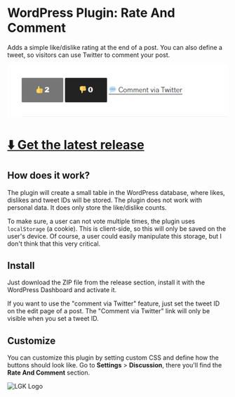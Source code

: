 # WordPress Plugin: Rate And Comment

Adds a simple like/dislike rating at the end of a post.
You can also define a tweet, so visitors can use Twitter to comment your post.

![Screenshot](https://raw.githubusercontent.com/lgkonline/rate-and-comment/master/screenshot.png)

# [⬇️ Get the latest release](https://github.com/lgkonline/rate-and-comment/releases/latest)

## How does it work?

The plugin will create a small table in the WordPress database, where likes, dislikes and tweet IDs will be stored.
The plugin does not work with personal data. It does only store the like/dislike counts.

To make sure, a user can not vote multiple times, the plugin uses `localStorage` (a cookie). This is client-side, so this will only be saved on the user's device. Of course, a user could easily manipulate this storage, but I don't think that this very critical.


## Install

Just download the ZIP file from the release section, install it with the WordPress Dashboard and activate it.

If you want to use the "comment via Twitter" feature, just set the tweet ID on the edit page of a post. The "Comment via Twitter" link will only be visible when you set a tweet ID.


## Customize

You can customize this plugin by setting custom CSS and define how the buttons should look like.
Go to **Settings** > **Discussion**, there you'll find the **Rate And Comment** section.

<img alt="LGK Logo" src="https://lib.lgkonline.com/favicon.png" width="80px">
